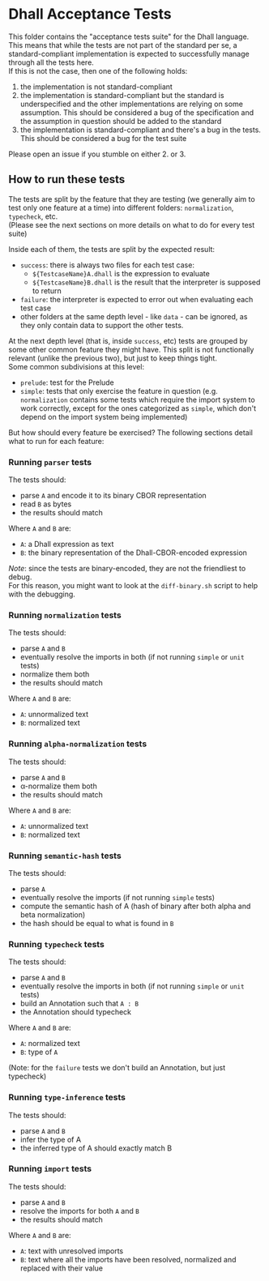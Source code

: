 # Dhall Acceptance Tests

This folder contains the "acceptance tests suite" for the Dhall language.  
This means that while the tests are not part of the standard per se, a
standard-compliant implementation is expected to successfully manage through all
the tests here.  
If this is not the case, then one of the following holds:

1. the implementation is not standard-compliant
2. the implementation is standard-compliant but the standard is underspecified
   and the other implementations are relying on some assumption. This should be
   considered a bug of the specification and the assumption in question should
   be added to the standard
3. the implementation is standard-compliant and there's a bug in the tests. This
   should be considered a bug for the test suite

Please open an issue if you stumble on either 2. or 3.

## How to run these tests

The tests are split by the feature that they are testing (we generally aim to
test only one feature at a time) into different folders: `normalization`,
`typecheck`, etc.  
(Please see the next sections on more details on what to do for every test
suite)

Inside each of them, the tests are split by the expected result:
- `success`: there is always two files for each test case:
  - `${TestcaseName}A.dhall` is the expression to evaluate
  - `${TestcaseName}B.dhall` is the result that the interpreter is supposed to
    return
- `failure`: the interpreter is expected to error out when evaluating each test
  case
- other folders at the same depth level - like `data` - can be ignored, as they
  only contain data to support the other tests.

At the next depth level (that is, inside `success`, etc) tests are grouped by
some other common feature they might have. This split is not functionally
relevant (unlike the previous two), but just to keep things tight.  
Some common subdivisions at this level:
- `prelude`: test for the Prelude
- `simple`: tests that only exercise the feature in question (e.g.
  `normalization` contains some tests which require the import system to work
  correctly, except for the ones categorized as `simple`, which don't depend on
  the import system being implemented)

But how should every feature be exercised? The following sections detail what to
run for each feature:

### Running `parser` tests

The tests should:
- parse `A` and encode it to its binary CBOR representation
- read `B` as bytes
- the results should match

Where `A` and `B` are:
- `A`: a Dhall expression as text
- `B`: the binary representation of the Dhall-CBOR-encoded expression

*Note*: since the tests are binary-encoded, they are not the friendliest to debug.  
For this reason, you might want to look at the `diff-binary.sh` script to help
with the debugging.

### Running `normalization` tests

The tests should:
- parse `A` and `B`
- eventually resolve the imports in both (if not running `simple` or `unit` tests)
- normalize them both
- the results should match

Where `A` and `B` are:
- `A`: unnormalized text
- `B`: normalized text

### Running `alpha-normalization` tests

The tests should:
- parse `A` and `B`
- α-normalize them both
- the results should match

Where `A` and `B` are:
- `A`: unnormalized text
- `B`: normalized text

### Running `semantic-hash` tests

The tests should:
- parse `A`
- eventually resolve the imports (if not running `simple` tests)
- compute the semantic hash of A (hash of binary after both alpha and beta normalization)
- the hash should be equal to what is found in `B`

### Running `typecheck` tests

The tests should:
- parse `A` and `B`
- eventually resolve the imports in both (if not running `simple` or `unit` tests)
- build an Annotation such that `A : B`
- the Annotation should typecheck

Where `A` and `B` are:
- `A`: normalized text
- `B`: type of `A`

(Note: for the `failure` tests we don't build an Annotation, but just typecheck)

### Running `type-inference` tests

The tests should:
- parse `A` and `B`
- infer the type of A
- the inferred type of A should exactly match B

### Running `import` tests

The tests should:
- parse `A` and `B`
- resolve the imports for both `A` and `B`
- the results should match

Where `A` and `B` are:
- `A`: text with unresolved imports
- `B`: text where all the imports have been resolved, normalized and replaced with their value


